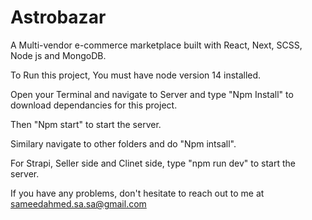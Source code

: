 ﻿# Astrobazar

A Multi-vendor e-commerce marketplace built with React, Next, SCSS, Node js and MongoDB.

To Run this project, You must have node version 14 installed.

Open your Terminal and navigate to Server and type "Npm Install" to download dependancies for this project.

Then "Npm start" to start the server.

Similary navigate to other folders and do "Npm intsall".

For Strapi, Seller side and Clinet side, type "npm run dev" to start the server.

If you have any problems, don't hesitate to reach out to me at sameedahmed.sa.sa@gmail.com

